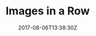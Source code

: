 ---
title: 'Images in a Row'
draft: false
path: 00-sweden-to-las-palmas/img_8139.jpg
description: 'Theseareallpictures'
date: 2017-08-06T13:38:30Z
location: [50.87068888888889, -1.3102055555555556]
size: 3024x4032
catergory: sweden-to-las-palmas
--- 